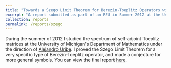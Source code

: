 ```yaml
---
title: "Towards a Szego Limit Theorem for Berezin-Toeplitz Operators with Singular Symbols"
excerpt: "A report submitted as part of an REU in Summer 2012 at the University of Michigan's Department of Mathematics."
collection: reports
permalink: /reports/szego
---
```


During the summer of 2012 I studied the spectrum of self-adjoint Toeplitz matrices at the University of Michigan's Department of Mathematics under the direction of [Alejandro Uribe](http://www.math.lsa.umich.edu/~uribe/).  I proved the Szego Limit Theorem for a very specific type of Berezin-Toeplitz operator, and made a conjecture for more general symbols.  You can view the final report [here](http://tyfried.github.io/files/szego.pdf).

